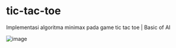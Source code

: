 # tic-tac-toe
Implementasi algoritma minimax pada game tic tac toe | Basic of AI

![image](https://github.com/1beno/tic-tac-toe/assets/164715623/63e5c05c-5f2b-46b6-a778-bb4e59fa95af)

